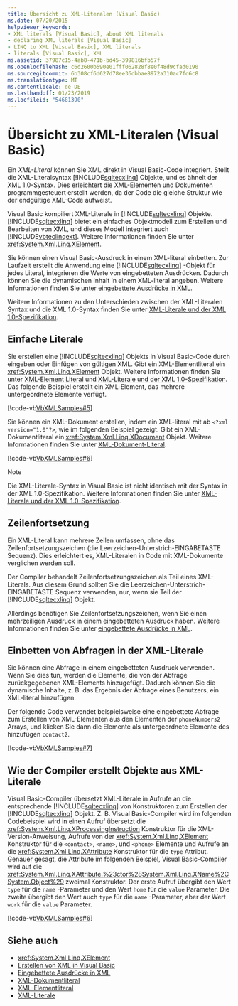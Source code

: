 ```yaml
---
title: Übersicht zu XML-Literalen (Visual Basic)
ms.date: 07/20/2015
helpviewer_keywords:
- XML literals [Visual Basic], about XML literals
- declaring XML literals [Visual Basic]
- LINQ to XML [Visual Basic], XML literals
- literals [Visual Basic], XML
ms.assetid: 37987c15-4ab8-471b-bd45-399816bfb57f
ms.openlocfilehash: c6d2600b590e01fff062828f8e0f48d9cfad0190
ms.sourcegitcommit: 6b308cf6d627d78ee36dbbae8972a310ac7fd6c8
ms.translationtype: MT
ms.contentlocale: de-DE
ms.lasthandoff: 01/23/2019
ms.locfileid: "54681390"
---
```

# <a name="xml-literals-overview-visual-basic"></a>Übersicht zu XML-Literalen (Visual Basic)
Ein *XML-Literal* können Sie XML direkt in Visual Basic-Code integriert. Stellt die XML-Literalsyntax [!INCLUDE[sqltecxlinq](~/includes/sqltecxlinq-md.md)] Objekte, und es ähnelt der XML 1.0-Syntax. Dies erleichtert die XML-Elementen und Dokumenten programmgesteuert erstellt werden, da der Code die gleiche Struktur wie der endgültige XML-Code aufweist.  
  
 Visual Basic kompiliert XML-Literale in [!INCLUDE[sqltecxlinq](~/includes/sqltecxlinq-md.md)] Objekte. [!INCLUDE[sqltecxlinq](~/includes/sqltecxlinq-md.md)] bietet ein einfaches Objektmodell zum Erstellen und Bearbeiten von XML, und dieses Modell integriert auch [!INCLUDE[vbteclinqext](~/includes/vbteclinqext-md.md)]. Weitere Informationen finden Sie unter <xref:System.Xml.Linq.XElement>.  
  
 Sie können einen Visual Basic-Ausdruck in einem XML-literal einbetten. Zur Laufzeit erstellt die Anwendung eine [!INCLUDE[sqltecxlinq](~/includes/sqltecxlinq-md.md)] -Objekt für jedes Literal, integrieren die Werte von eingebetteten Ausdrücken. Dadurch können Sie die dynamischen Inhalt in einem XML-literal angeben. Weitere Informationen finden Sie unter [eingebettete Ausdrücke in XML](../../../../visual-basic/programming-guide/language-features/xml/embedded-expressions-in-xml.md).  
  
 Weitere Informationen zu den Unterschieden zwischen der XML-Literalen Syntax und die XML 1.0-Syntax finden Sie unter [XML-Literale und der XML 1.0-Spezifikation](../../../../visual-basic/programming-guide/language-features/xml/xml-literals-and-the-xml-1-0-specification.md).  
  
## <a name="simple-literals"></a>Einfache Literale  
 Sie erstellen eine [!INCLUDE[sqltecxlinq](~/includes/sqltecxlinq-md.md)] Objekts in Visual Basic-Code durch eingeben oder Einfügen von gültigen XML. Gibt ein XML-Elementliteral ein <xref:System.Xml.Linq.XElement> Objekt. Weitere Informationen finden Sie unter [XML-Element Literal](../../../../visual-basic/language-reference/xml-literals/xml-element-literal.md) und [XML-Literale und der XML 1.0-Spezifikation](../../../../visual-basic/programming-guide/language-features/xml/xml-literals-and-the-xml-1-0-specification.md). Das folgende Beispiel erstellt ein XML‑Element, das mehrere untergeordnete Elemente verfügt.  
  
 [!code-vb[VbXMLSamples#5](../../../../visual-basic/language-reference/operators/codesnippet/VisualBasic/xml-literals-overview_1.vb)]  
  
 Sie können ein XML-Dokument erstellen, indem ein XML-literal mit ab `<?xml version="1.0"?>`, wie im folgenden Beispiel gezeigt. Gibt ein XML-Dokumentliteral ein <xref:System.Xml.Linq.XDocument> Objekt. Weitere Informationen finden Sie unter [XML-Dokument-Literal](../../../../visual-basic/language-reference/xml-literals/xml-document-literal.md).  
  
 [!code-vb[VbXMLSamples#6](../../../../visual-basic/language-reference/operators/codesnippet/VisualBasic/xml-literals-overview_2.vb)]  
  
> [!NOTE]
>  Die XML-Literale-Syntax in Visual Basic ist nicht identisch mit der Syntax in der XML 1.0-Spezifikation. Weitere Informationen finden Sie unter [XML-Literale und der XML 1.0-Spezifikation](../../../../visual-basic/programming-guide/language-features/xml/xml-literals-and-the-xml-1-0-specification.md).  
  
## <a name="line-continuation"></a>Zeilenfortsetzung  
 Ein XML-Literal kann mehrere Zeilen umfassen, ohne das Zeilenfortsetzungszeichen (die Leerzeichen-Unterstrich-EINGABETASTE Sequenz). Dies erleichtert es, XML-Literalen in Code mit XML-Dokumente verglichen werden soll.  
  
 Der Compiler behandelt Zeilenfortsetzungszeichen als Teil eines XML-Literals. Aus diesem Grund sollten Sie die Leerzeichen-Unterstrich-EINGABETASTE Sequenz verwenden, nur, wenn sie Teil der [!INCLUDE[sqltecxlinq](~/includes/sqltecxlinq-md.md)] Objekt.  
  
 Allerdings benötigen Sie Zeilenfortsetzungszeichen, wenn Sie einen mehrzeiligen Ausdruck in einem eingebetteten Ausdruck haben. Weitere Informationen finden Sie unter [eingebettete Ausdrücke in XML](../../../../visual-basic/programming-guide/language-features/xml/embedded-expressions-in-xml.md).  
  
## <a name="embedding-queries-in-xml-literals"></a>Einbetten von Abfragen in der XML-Literale  
 Sie können eine Abfrage in einem eingebetteten Ausdruck verwenden. Wenn Sie dies tun, werden die Elemente, die von der Abfrage zurückgegebenen XML-Elements hinzugefügt. Dadurch können Sie die dynamische Inhalte, z. B. das Ergebnis der Abfrage eines Benutzers, ein XML-literal hinzufügen.  
  
 Der folgende Code verwendet beispielsweise eine eingebettete Abfrage zum Erstellen von XML-Elementen aus den Elementen der `phoneNumbers2` Arrays, und klicken Sie dann die Elemente als untergeordnete Elemente des hinzufügen `contact2`.  
  
 [!code-vb[VbXMLSamples#7](../../../../visual-basic/language-reference/operators/codesnippet/VisualBasic/xml-literals-overview_3.vb)]  
  
## <a name="how-the-compiler-creates-objects-from-xml-literals"></a>Wie der Compiler erstellt Objekte aus XML-Literale  
 Visual Basic-Compiler übersetzt XML-Literale in Aufrufe an die entsprechende [!INCLUDE[sqltecxlinq](~/includes/sqltecxlinq-md.md)] von Konstruktoren zum Erstellen der [!INCLUDE[sqltecxlinq](~/includes/sqltecxlinq-md.md)] Objekt. Z. B. Visual Basic-Compiler wird im folgenden Codebeispiel wird in einen Aufruf übersetzt die <xref:System.Xml.Linq.XProcessingInstruction> Konstruktor für die XML-Version-Anweisung, Aufrufe von der <xref:System.Xml.Linq.XElement> Konstruktor für die `<contact>`, `<name>`, und `<phone>` Elemente und Aufrufe an die <xref:System.Xml.Linq.XAttribute> Konstruktor für die `type` Attribut. Genauer gesagt, die Attribute im folgenden Beispiel, Visual Basic-Compiler wird auf die <xref:System.Xml.Linq.XAttribute.%23ctor%28System.Xml.Linq.XName%2CSystem.Object%29> zweimal Konstruktor. Der erste Aufruf übergibt den Wert `type` für die `name` -Parameter und den Wert `home` für die `value` Parameter. Die zweite übergibt den Wert auch `type` für die `name` -Parameter, aber der Wert `work` für die `value` Parameter.  
  
 [!code-vb[VbXMLSamples#6](../../../../visual-basic/language-reference/operators/codesnippet/VisualBasic/xml-literals-overview_2.vb)]  
  
## <a name="see-also"></a>Siehe auch
- <xref:System.Xml.Linq.XElement>
- [Erstellen von XML in Visual Basic](../../../../visual-basic/programming-guide/language-features/xml/creating-xml.md)
- [Eingebettete Ausdrücke in XML](../../../../visual-basic/programming-guide/language-features/xml/embedded-expressions-in-xml.md)
- [XML-Dokumentliteral](../../../../visual-basic/language-reference/xml-literals/xml-document-literal.md)
- [XML-Elementliteral](../../../../visual-basic/language-reference/xml-literals/xml-element-literal.md)
- [XML-Literale](../../../../visual-basic/language-reference/xml-literals/index.md)
